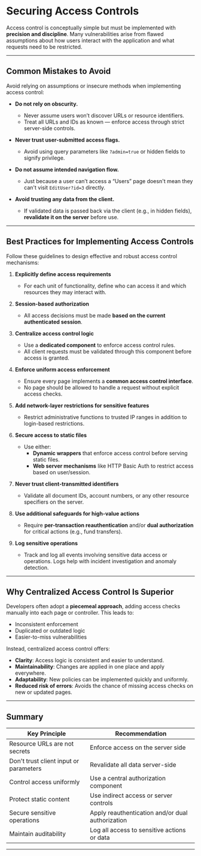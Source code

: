 # Securing Access Controls

Access control is conceptually simple but must be implemented with **precision and discipline**. Many vulnerabilities arise from flawed assumptions about how users interact with the application and what requests need to be restricted.

---

## Common Mistakes to Avoid

Avoid relying on assumptions or insecure methods when implementing access control:

- **Do not rely on obscurity.**
  - Never assume users won’t discover URLs or resource identifiers.
  - Treat all URLs and IDs as known — enforce access through strict server-side controls.

- **Never trust user-submitted access flags.**
  - Avoid using query parameters like `?admin=true` or hidden fields to signify privilege.

- **Do not assume intended navigation flow.**
  - Just because a user can’t access a “Users” page doesn't mean they can't visit `EditUser?id=3` directly.

- **Avoid trusting any data from the client.**
  - If validated data is passed back via the client (e.g., in hidden fields), **revalidate it on the server** before use.

---

## Best Practices for Implementing Access Controls

Follow these guidelines to design effective and robust access control mechanisms:

1. **Explicitly define access requirements**
   - For each unit of functionality, define who can access it and which resources they may interact with.

2. **Session-based authorization**
   - All access decisions must be made **based on the current authenticated session**.

3. **Centralize access control logic**
   - Use a **dedicated component** to enforce access control rules.
   - All client requests must be validated through this component before access is granted.

4. **Enforce uniform access enforcement**
   - Ensure every page implements a **common access control interface**.
   - No page should be allowed to handle a request without explicit access checks.

5. **Add network-layer restrictions for sensitive features**
   - Restrict administrative functions to trusted IP ranges in addition to login-based restrictions.

6. **Secure access to static files**
   - Use either:
     - **Dynamic wrappers** that enforce access control before serving static files.
     - **Web server mechanisms** like HTTP Basic Auth to restrict access based on user/session.

7. **Never trust client-transmitted identifiers**
   - Validate all document IDs, account numbers, or any other resource specifiers on the server.

8. **Use additional safeguards for high-value actions**
   - Require **per-transaction reauthentication** and/or **dual authorization** for critical actions (e.g., fund transfers).

9. **Log sensitive operations**
   - Track and log all events involving sensitive data access or operations. Logs help with incident investigation and anomaly detection.

---

## Why Centralized Access Control Is Superior

Developers often adopt a **piecemeal approach**, adding access checks manually into each page or controller. This leads to:

- Inconsistent enforcement
- Duplicated or outdated logic
- Easier-to-miss vulnerabilities

Instead, centralized access control offers:

- **Clarity**: Access logic is consistent and easier to understand.
- **Maintainability**: Changes are applied in one place and apply everywhere.
- **Adaptability**: New policies can be implemented quickly and uniformly.
- **Reduced risk of errors**: Avoids the chance of missing access checks on new or updated pages.

---

## Summary

| **Key Principle**                        | **Recommendation**                                                |
|-----------------------------------------|-------------------------------------------------------------------|
| Resource URLs are not secrets            | Enforce access on the server side                                 |
| Don't trust client input or parameters  | Revalidate all data server-side                                   |
| Control access uniformly                 | Use a central authorization component                             |
| Protect static content                  | Use indirect access or server controls                            |
| Secure sensitive operations             | Apply reauthentication and/or dual authorization                 |
| Maintain auditability                   | Log all access to sensitive actions or data                       |

---
